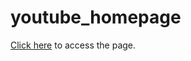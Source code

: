 # youtube_homepage
[Click here](<https://jlo-1992.github.io/youtube_homepage/>) to access the page.
